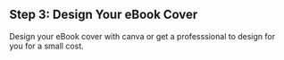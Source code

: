 ## Step 3: Design Your eBook Cover

Design your eBook cover with canva or get a professsional to design for you for a small cost.

